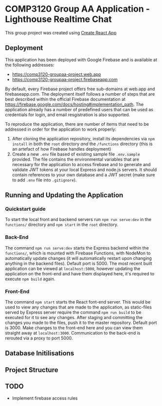 # COMP3120 Group AA Application - Lighthouse Realtime Chat

This group project was created using [Create React App](https://github.com/facebook/create-react-app)

## Deployment

This application has been deployed with Google Firebase and is available at the following addresses:

- https://comp3120-groupaa-project.web.app
- https://comp3120-groupaa-project.firebaseapp.com

By default, every Firebase project offers free sub-domains at web.app and firebaseapp.com. The deployment itself follows a number of steps that are best described within the official Firebase documentation at https://firebase.google.com/docs/hosting#implementation_path. The application already has a number of predefined users that can be used as credentials for login, and email resgistration is also supported.

To reproduce the application, there are number of items that need to be addressed in order for the application to work properly:

1. After cloning the application repository, install its dependencies via `npm install` in both the `root` directory *and* the `/functions` directory (this is an artefact of how Firebase handles deployment)
2. Create a new `.env` file based of existing sample file `.env.sample` provided. The file contains the environmental variables that are necessary for the application to access firebase and to generate and validate JWT tokens at your local Express and node.js servers. It should contain references to your own database and a JWT secret (make sure to add `.env` file into `.gitignore`).

## Running and Updating the Application

### Quickstart guide 

To start the local front and backend servers run `npm run serve:dev` in the `functions/` directory and `npm start` in the `root` directory.

### Back-End

The command `npm run serve:dev` starts the Express backend within the `functions/`, which is mounted with Firebase Functions, with NodeMon to automatically update changes (it will automatically restart upon changing anything in the backend files). Default port is 5000. The most recent built application can be viewed at `localhost:5000`, however updating the application on the front-end and have them displayed here, it's required to execute `npm build` again.

### Front-End

The command `npm start` starts the React font-end server. This would be used to view any changes that are made to the application, as static-files served by Express server require the command `npm run build` to be executed for it to see any changes. After staging and committing the changes you made to the files, push it to the master repository. Default port is 3000. Make changes to the front-end here and you can view them straight away at `localhost:3000`. Communication to the back-end is rerouted via a proxy to port 5000.

## Database Initilisations

## Project Structure

## TODO

- Implement firebase access rules
